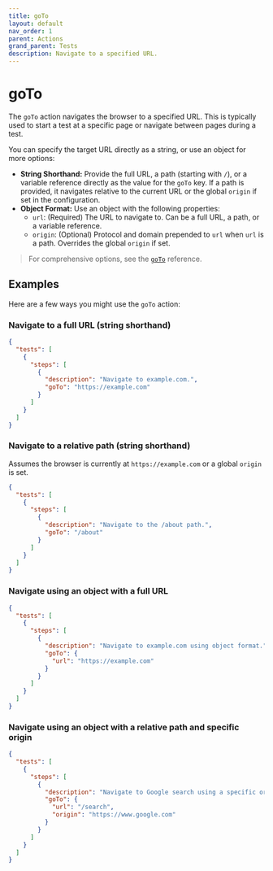 ```yaml
---
title: goTo
layout: default
nav_order: 1
parent: Actions
grand_parent: Tests
description: Navigate to a specified URL.
---
```


# goTo

The `goTo` action navigates the browser to a specified URL. This is typically used to start a test at a specific page or navigate between pages during a test.

You can specify the target URL directly as a string, or use an object for more options:

- **String Shorthand:** Provide the full URL, a path (starting with `/`), or a variable reference directly as the value for the `goTo` key. If a path is provided, it navigates relative to the current URL or the global `origin` if set in the configuration.
- **Object Format:** Use an object with the following properties:
  - `url`: (Required) The URL to navigate to. Can be a full URL, a path, or a variable reference.
  - `origin`: (Optional) Protocol and domain prepended to `url` when `url` is a path. Overrides the global `origin` if set.

> For comprehensive options, see the [`goTo`](/docs/references/schemas/goto) reference.

## Examples

Here are a few ways you might use the `goTo` action:

### Navigate to a full URL (string shorthand)

```json
{
  "tests": [
    {
      "steps": [
        {
          "description": "Navigate to example.com.",
          "goTo": "https://example.com"
        }
      ]
    }
  ]
}
```

### Navigate to a relative path (string shorthand)

Assumes the browser is currently at `https://example.com` or a global `origin` is set.

```json
{
  "tests": [
    {
      "steps": [
        {
          "description": "Navigate to the /about path.",
          "goTo": "/about"
        }
      ]
    }
  ]
}
```

### Navigate using an object with a full URL

```json
{
  "tests": [
    {
      "steps": [
        {
          "description": "Navigate to example.com using object format.",
          "goTo": {
            "url": "https://example.com"
          }
        }
      ]
    }
  ]
}
```

### Navigate using an object with a relative path and specific origin

```json
{
  "tests": [
    {
      "steps": [
        {
          "description": "Navigate to Google search using a specific origin.",
          "goTo": {
            "url": "/search",
            "origin": "https://www.google.com"
          }
        }
      ]
    }
  ]
}
```

